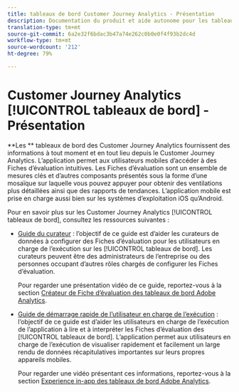 ```yaml
---
title: tableaux de bord Customer Journey Analytics - Présentation
description: Documentation du produit et aide autonome pour les tableaux de bord Customer Journey Analytics
translation-type: tm+mt
source-git-commit: 6a2e32f6bdac3b47a74e262c0b0e0f4f93b2dc4d
workflow-type: tm+mt
source-wordcount: '212'
ht-degree: 79%

---
```



# Customer Journey Analytics [!UICONTROL tableaux de bord] - Présentation

**Les  ** tableaux de bord des Customer Journey Analytics fournissent des informations à tout moment et en tout lieu depuis le Customer Journey Analytics. L’application permet aux utilisateurs mobiles d’accéder à des Fiches d’évaluation intuitives. Les Fiches d’évaluation sont un ensemble de mesures clés et d’autres composants présentés sous la forme d’une mosaïque sur laquelle vous pouvez appuyer pour obtenir des ventilations plus détaillées ainsi que des rapports de tendances. L’application mobile est prise en charge aussi bien sur les systèmes d’exploitation iOS qu’Android.

Pour en savoir plus sur les Customer Journey Analytics [!UICONTROL tableaux de bord], consultez les ressources suivantes :

* [Guide du curateur](/help/mobile-app/curator.md) : l’objectif de ce guide est d’aider les curateurs de données à configurer des Fiches d’évaluation pour les utilisateurs en charge de l’exécution sur les [!UICONTROL tableaux de bord]. Les curateurs peuvent être des administrateurs de l’entreprise ou des personnes occupant d’autres rôles chargés de configurer les Fiches d’évaluation.

   Pour regarder une présentation vidéo de ce guide, reportez-vous à la section [Créateur de Fiche d’évaluation des tableaux de bord Adobe Analytics](https://experienceleague.adobe.com/docs/analytics-learn/tutorials/additional-tools/analytics-dashboards/adobe-analytics-dashboards-scorecard-builder.html?lang=fr).


* [Guide de démarrage rapide de l’utilisateur en charge de l’exécution](/help/mobile-app/executive.md) : l’objectif de ce guide est d’aider les utilisateurs en charge de l’exécution de l’application à lire et à interpréter les Fiches d’évaluation des [!UICONTROL tableaux de bord]. L’application permet aux utilisateurs en charge de l’exécution de visualiser rapidement et facilement un large rendu de données récapitulatives importantes sur leurs propres appareils mobiles.

   Pour regarder une vidéo présentant ces informations, reportez-vous à la section [Experience in-app des tableaux de bord Adobe Analytics](https://experienceleague.adobe.com/docs/analytics-learn/tutorials/additional-tools/analytics-dashboards/adobe-analytics-dashboards-in-app-experience.html?lang=fr).